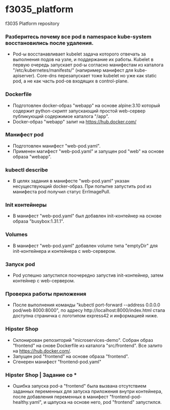 # f3035_platform
f3035 Platform repository

### Разберитесь почему все pod в namespace kube-system восстановились после удаления.
- Pod-ы восстанавливает kubelet задача которого отвечать за выполнения подов на узле, и поддержание их работы. Kubelet в первую очередь запускает pod-ы согласно манифестам из каталога "/etc/kubernetes/manifests/" (напиример манифест для kube-apiserver). Сore-dns перезапускает тоже kubelet но уже как static pod, а не как часть pod-ов входящих в control-plane.

### Dockerfile
- Подготовлен docker-образ "webapp" на основе alpine:3.10 который содержит python-скрипт запускающий простой web-сервер публикующий содержимое каталога "/app".
- Docker-образ "webapp" залит на https://hub.docker.com/

### Манифест pod
- Подготовлен манифест "web-pod.yaml".
- Применен магифест "web-pod.yaml" и запущен pod "web" на основе образа "webapp".

### kubectl describe
- В целях задания в манифесте "web-pod.yaml" указан несуществующий docker-образ. При попытке запустить pod из манифеста pod получил статус ErrImagePull.

### Init контейнеры
- В манифест "web-pod.yaml" был добавлен init-контейнер на основе образа "busybox:1.31.1".

### Volumes
- В манифест "web-pod.yaml" добавлен volume типа "emptyDir" для init-контейнера и контейнера с web-сервером.

### Запуск pod
- Pod успешно запустился поочередно запустив init-контейнер, затем контейнер с web-сервером.

### Проверка работы приложения
- После выполнения команды "kubectl port-forward --address 0.0.0.0 pod/web 8000:8000", по адресу http://localhost:8000/index.html стала доступна страничка с логотипом express42 и информацией ниже.

### Hipster Shop
- Склонирован репозиторий "microservices-demo". Собран образ "frontend" на снове Dockerfile из каталога "src/frontend". Все залито на https://hub.docker.com/.
- Запущен pod "frontend" на основе образа "frontend".
- Сгенерен манифест "frontend-pod.yaml"

### Hipster Shop | Задание со *
- Ошибка запуска pod-а "frontend" была вызвана отсутствием заданных переменных для запуска приложения внутри контейнера, после добавления переменных в манифест "frontend-pod-healthy.yaml", и щапуска на основе него, pod "frontend" запустился.
